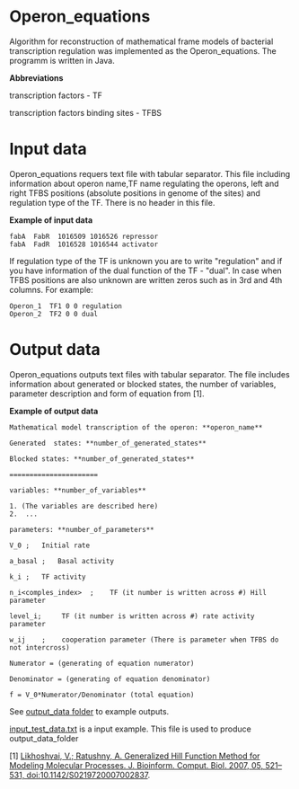 # Operon_equations

Algorithm for reconstruction of mathematical frame models of bacterial transcription regulation was implemented as the Operon_equations. 
The programm is written in Java.

**Abbreviations**

transcription factors - TF

transcription factors binding sites - TFBS

# Input data

Operon_equations requers text file with tabular separator. This file including information about operon name,TF name regulating the operons,
left and right TFBS positions (absolute positions in genome of the sites) and regulation type of the TF. There is no header in this file.

**Example of input data**

```
fabA  FabR  1016509 1016526 repressor
fabA  FadR  1016528 1016544 activator
```
If regulation type of the TF is unknown you are to write "regulation" and if you have information of the dual function of the TF - "dual".
In case when TFBS positions are also unknown are written zeros such as in 3rd and 4th columns.
For example:

```
Operon_1  TF1 0 0 regulation
Operon_2  TF2 0 0 dual
```

# Output data

Operon_equations outputs text files with tabular separator. The file includes information about generated or blocked states, the number of variables, parameter description and form of equation from [1].

**Example of output data**

```
Mathematical model transcription of the operon: **operon_name**

Generated  states: **number_of_generated_states**

Blocked states: **number_of_generated_states**

======================

variables: **number_of_variables**

1. (The variables are described here)
2.  ...

parameters: **number_of_parameters**

V_0	;	Initial rate

a_basal	;	Basal activity

k_i	;	TF activity

n_i<comples_index>	;	 TF (it number is written across #) Hill parameter

level_i;	 TF (it number is written across #) rate activity parameter

w_ij	;	 cooperation parameter (There is parameter when TFBS do not intercross)

Numerator = (generating of equation numerator)

Denominator = (generating of equation denominator)

f = V_0*Numerator/Denominator (total equation)
```

See [output_data folder](https://github.com/tlakhova/Operon_equations/tree/main/output_data) to example outputs. 

[input_test_data.txt](https://github.com/tlakhova/Operon_equations/blob/main/input_test_data.txt) is a input example. This file is used to produce output_data_folder

[1] [Likhoshvai, V.; Ratushny, A. Generalized Hill Function Method for Modeling Molecular Processes. J. Bioinform. Comput. Biol. 2007, 05, 521–531, doi:10.1142/S0219720007002837](https://www.worldscientific.com/doi/abs/10.1142/S0219720007002837).







